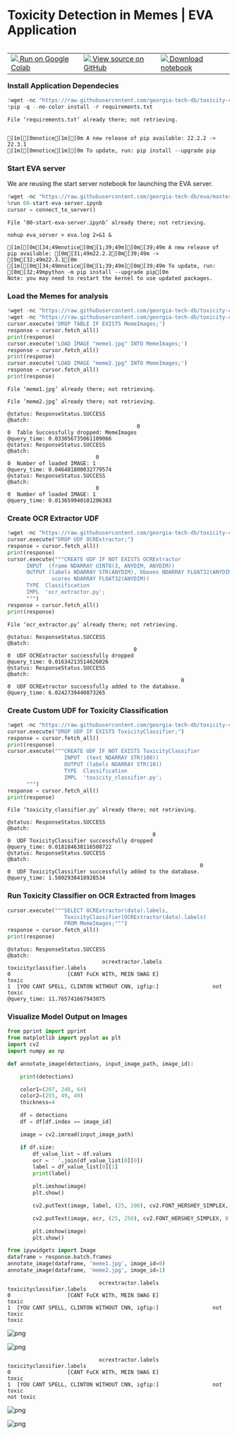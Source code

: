 # Toxicity Detection in Memes | EVA Application

<table align="left">
  <td>
    <a target="_blank" href="https://colab.research.google.com/github/georgia-tech-db/toxicity-classification/blob/main/README.ipynb"><img src="https://www.tensorflow.org/images/colab_logo_32px.png" /> Run on Google Colab</a>
  </td>
  <td>
    <a target="_blank" href="https://github.com/georgia-tech-db/toxicity-classification/blob/main/README.ipynb"><img src="https://www.tensorflow.org/images/GitHub-Mark-32px.png" /> View source on GitHub</a>
  </td>
  <td>
    <a target="_blank" href="
    https://raw.githubusercontent.com/georgia-tech-db/toxicity-classification/main/README.ipynb"><img src="https://www.tensorflow.org/images/download_logo_32px.png" /> Download notebook</a>
  </td>
</table>
<br>
<br>

### Install Application Dependecies 


```python
!wget -nc "https://raw.githubusercontent.com/georgia-tech-db/toxicity-classification/main/requirements.txt"
!pip -q --no-color install -r requirements.txt
```

    File ‘requirements.txt’ already there; not retrieving.
    
    
    [1m[[0mnotice[1m][0m A new release of pip available: 22.2.2 -> 22.3.1
    [1m[[0mnotice[1m][0m To update, run: pip install --upgrade pip


### Start EVA server

We are reusing the start server notebook for launching the EVA server.


```python
!wget -nc "https://raw.githubusercontent.com/georgia-tech-db/eva/master/tutorials/00-start-eva-server.ipynb"
%run 00-start-eva-server.ipynb
cursor = connect_to_server()
```

    File ‘00-start-eva-server.ipynb’ already there; not retrieving.
    
    nohup eva_server > eva.log 2>&1 &
    
    [1m[[0m[34;49mnotice[0m[1;39;49m][0m[39;49m A new release of pip available: [0m[31;49m22.2.2[0m[39;49m -> [0m[32;49m22.3.1[0m
    [1m[[0m[34;49mnotice[0m[1;39;49m][0m[39;49m To update, run: [0m[32;49mpython -m pip install --upgrade pip[0m
    Note: you may need to restart the kernel to use updated packages.


### Load the Memes for analysis


```python
!wget -nc "https://raw.githubusercontent.com/georgia-tech-db/toxicity-classification/main/meme1.jpg"
!wget -nc "https://raw.githubusercontent.com/georgia-tech-db/toxicity-classification/main/meme2.jpg"
cursor.execute('DROP TABLE IF EXISTS MemeImages;')
response = cursor.fetch_all()
print(response)
cursor.execute('LOAD IMAGE "meme1.jpg" INTO MemeImages;')
response = cursor.fetch_all()
print(response)
cursor.execute('LOAD IMAGE "meme2.jpg" INTO MemeImages;')
response = cursor.fetch_all()
print(response)
```

    File ‘meme1.jpg’ already there; not retrieving.
    
    File ‘meme2.jpg’ already there; not retrieving.
    
    @status: ResponseStatus.SUCCESS
    @batch: 
                                             0
    0  Table Successfully dropped: MemeImages
    @query_time: 0.033056735061109066
    @status: ResponseStatus.SUCCESS
    @batch: 
                                0
    0  Number of loaded IMAGE: 1
    @query_time: 0.046481800032779574
    @status: ResponseStatus.SUCCESS
    @batch: 
                                0
    0  Number of loaded IMAGE: 1
    @query_time: 0.013659940101206303


### Create OCR Extractor UDF


```python
!wget -nc "https://raw.githubusercontent.com/georgia-tech-db/toxicity-classification/main/ocr_extractor.py"
cursor.execute("DROP UDF OCRExtractor;")
response = cursor.fetch_all()
print(response)
cursor.execute("""CREATE UDF IF NOT EXISTS OCRExtractor
      INPUT  (frame NDARRAY UINT8(3, ANYDIM, ANYDIM))
      OUTPUT (labels NDARRAY STR(ANYDIM), bboxes NDARRAY FLOAT32(ANYDIM, 4),
              scores NDARRAY FLOAT32(ANYDIM))
      TYPE  Classification
      IMPL  'ocr_extractor.py';
      """)
response = cursor.fetch_all()
print(response)
```

    File ‘ocr_extractor.py’ already there; not retrieving.
    
    @status: ResponseStatus.SUCCESS
    @batch: 
                                            0
    0  UDF OCRExtractor successfully dropped
    @query_time: 0.01634213514626026
    @status: ResponseStatus.SUCCESS
    @batch: 
                                                           0
    0  UDF OCRExtractor successfully added to the database.
    @query_time: 6.0242739440873265


### Create Custom UDF for Toxicity Classification


```python
!wget -nc "https://raw.githubusercontent.com/georgia-tech-db/toxicity-classification/main/toxicity_classifier.py"
cursor.execute("DROP UDF IF EXISTS ToxicityClassifier;")
response = cursor.fetch_all()
print(response)
cursor.execute("""CREATE UDF IF NOT EXISTS ToxicityClassifier
                  INPUT  (text NDARRAY STR(100))
                  OUTPUT (labels NDARRAY STR(10))
                  TYPE  Classification
                  IMPL  'toxicity_classifier.py';
      """) 
response = cursor.fetch_all()
print(response)
```

    File ‘toxicity_classifier.py’ already there; not retrieving.
    
    @status: ResponseStatus.SUCCESS
    @batch: 
                                                  0
    0  UDF ToxicityClassifier successfully dropped
    @query_time: 0.018184638116508722
    @status: ResponseStatus.SUCCESS
    @batch: 
                                                                 0
    0  UDF ToxicityClassifier successfully added to the database.
    @query_time: 1.5802938418928534


### Run Toxicity Classifier on OCR Extracted from Images


```python
cursor.execute("""SELECT OCRExtractor(data).labels,
                  ToxicityClassifier(OCRExtractor(data).labels)
                  FROM MemeImages;""")
response = cursor.fetch_all()
print(response)
```

    @status: ResponseStatus.SUCCESS
    @batch: 
                                  ocrextractor.labels toxicityclassifier.labels
    0                  [CANT FuCK WITh, MEIN SWAG E]                     toxic
    1  [YOU CANT SPELL, CLINTON WITHOUT CNN, igfip:]                 not toxic
    @query_time: 11.765741667943075


### Visualize Model Output on Images


```python
from pprint import pprint
from matplotlib import pyplot as plt
import cv2
import numpy as np

def annotate_image(detections, input_image_path, image_id):

    print(detections)

    color1=(207, 248, 64)
    color2=(255, 49, 49)
    thickness=4

    df = detections
    df = df[df.index == image_id]

    image = cv2.imread(input_image_path)

    if df.size:
        df_value_list = df.values
        ocr = ' '.join(df_value_list[0][0])
        label = df_value_list[0][1]
        print(label)

        plt.imshow(image)
        plt.show()

        cv2.putText(image, label, (25, 200), cv2.FONT_HERSHEY_SIMPLEX, 3, color2, thickness, cv2.LINE_AA) 

        cv2.putText(image, ocr, (25, 250), cv2.FONT_HERSHEY_SIMPLEX, 0.8, color1, thickness, cv2.LINE_AA) 

        plt.imshow(image)
        plt.show()        
```


```python
from ipywidgets import Image
dataframe = response.batch.frames
annotate_image(dataframe, 'meme1.jpg', image_id=0)
annotate_image(dataframe, 'meme2.jpg', image_id=1)
```

                                 ocrextractor.labels toxicityclassifier.labels
    0                  [CANT FuCK WITh, MEIN SWAG E]                     toxic
    1  [YOU CANT SPELL, CLINTON WITHOUT CNN, igfip:]                 not toxic
    toxic



    
![png](README_files/README_16_1.png)
    



    
![png](README_files/README_16_2.png)
    


                                 ocrextractor.labels toxicityclassifier.labels
    0                  [CANT FuCK WITh, MEIN SWAG E]                     toxic
    1  [YOU CANT SPELL, CLINTON WITHOUT CNN, igfip:]                 not toxic
    not toxic



    
![png](README_files/README_16_4.png)
    



    
![png](README_files/README_16_5.png)
    

